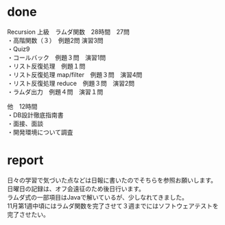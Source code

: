 # done
Recursion 上級　ラムダ関数　28時間　27問</br>
・高階関数（３）　例題2問 演習3問</br>
・Quiz9</br>
・コールバック　例題３問　演習1問</br>
・リスト反復処理　例題１問</br>
・リスト反復処理 map/filter　例題３問　演習4問</br>
・リスト反復処理 reduce　例題３問　演習2問</br>
・ラムダ出力　例題４問　演習１問</br>

他　12時間</br>
・DB設計徹底指南書</br>
・面接、面談</br>
・開発環境について調査

# report
日々の学習で気づいた点などは日報に書いたのでそちらを参照お願いします。</br>
日曜日の記録は、オフ会遠征のため後日行います。</br>
ラムダ式の一部項目はJavaで解いているが、少しなれてきました。</br>
11月第1週中頃にはラムダ関数を完了させて３週までにはソフトウェアテストを完了させたい。</br>
